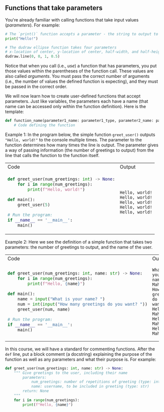 ## Functions that take parameters

You're already familiar with calling functions that take input values (*parameters*). For example:

```python
# The `print()` function accepts a parameter - the string to output to the console
print("Hello!")

# The dudraw ellipse function takes four parameters
# x-location of center, y-location of center, half-width, and half-height
dudraw.line(0, 0, 1, 0.5)
```
Notice that when you call (i.e., *use*) a function that has parameters, you put those values within the parentheses of the function call. These values are also called *arguments*. You must pass the correct number of arguments (i.e., the number of values the defined function is expecting), and they must be passed in the correct order.

We will now learn how to create user-defined functions that accept parameters. Just like variables, the parameters each have a name (that name can be accessed only within the function definition). Here is the template:

```python
def function_name(parameter1_name: parameter1_type, parameter2_name: parameter2_type,...) -> None:
    # Code defining the function
```

Example 1: In the program below, the simple function `greet_user()` outputs `"Hello, world!"` to the console multiple times. The parameter to the function determines how many times the line is output. The parameter gives a way of passing information (the number of greetings to output) from the line that calls the function to the function itself.

<table>
<tr><td>Code</td><td>Output</td></tr>
<tr>
<td nowrap>

```python
def greet_user(num_greetings: int) -> None:
    for i in range(num_greetings):
        print(f"Hello, world!")

def main():
    greet_user(5)

# Run the program:
if __name__ == '__main__':
    main()
```
</td>

<td>

```
Hello, world!
Hello, world!
Hello, world!
Hello, world!
Hello, world!
```
</tr>
</table>

Example 2: Here we see the definition of a simple function that takes two parameters: the number of greetings to output, and the name of the user.

<table>
<tr><td>Code</td><td>Output</td></tr>
<tr>
<td nowrap>

```python
def greet_user(num_greetings: int, name: str) -> None:
    for i in range(num_greetings):
        print(f"Hello, {name}")

def main():
    name = input("What is your name? ")
    num = int(input("How many greetings do you want? "))
    greet_user(num, name)

# Run the program:
if __name__ == '__main__':
    main()
```
</td>

<td>

```
What is your name? Mahsa
How many greetings do you want? 3
Hello, Mahsa
Hello, Mahsa
Hello, Mahsa
```
</tr>
</table>

In this course, we will have a standard for commenting functions. After the `def` line, put a block comment (a docstring) explaining the purpose of the function as well as any parameters and what their purpose is. For example:

```python
def greet_user(num_greetings: int, name: str) -> None:
    """ Give greetings to the user, including their name
        parameters:
            num_greetings: number of repetitions of greeting (type: int)
            name: username, to be included in greeting (type: str)
        return: None
    """
    for i in range(num_greetings):
        print(f"Hello, {name}")
```

